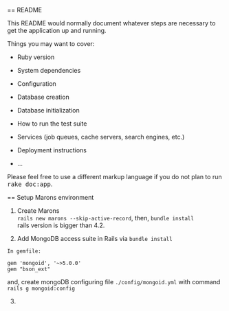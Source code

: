 == README

This README would normally document whatever steps are necessary to get the
application up and running.

Things you may want to cover:

* Ruby version

* System dependencies

* Configuration

* Database creation

* Database initialization

* How to run the test suite

* Services (job queues, cache servers, search engines, etc.)

* Deployment instructions

* ...


Please feel free to use a different markup language if you do not plan to run
<tt>rake doc:app</tt>.     

== Setup Marons environment    
1. Create Marons    
`rails new marons --skip-active-record`, then, `bundle install`        
rails version is bigger than 4.2.   

2. Add MongoDB access suite in Rails via `bundle install`       
```
In gemfile:

gem 'mongoid', '~>5.0.0'
gem "bson_ext"
```  
and, create mongoDB configuring file `./config/mongoid.yml` with command `rails g mongoid:config`     

3. 

